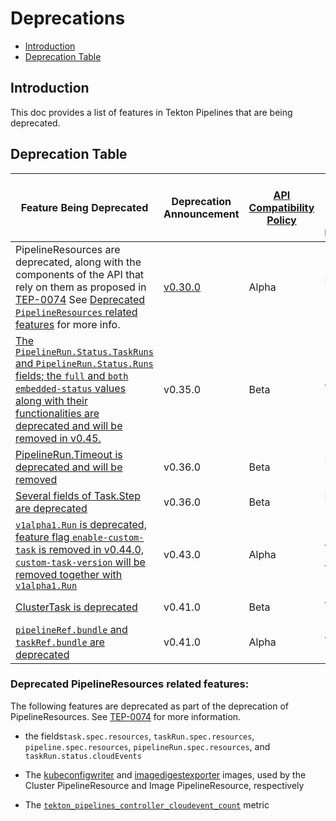 <!--
---
linkTitle: "Deprecations"
weight: 107
---
-->

# Deprecations

- [Introduction](#introduction)
- [Deprecation Table](#deprecation-table)

## Introduction

This doc provides a list of features in Tekton Pipelines that are
being deprecated.

## Deprecation Table

| Feature Being Deprecated                                                                                                                                                                                                     | Deprecation Announcement                                             | [API Compatibility Policy](https://github.com/tektoncd/pipeline/tree/main/api_compatibility_policy.md) | Earliest Date or Release of Removal |
|------------------------------------------------------------------------------------------------------------------------------------------------------------------------------------------------------------------------------|----------------------------------------------------------------------|--------------------------------------------------------------------------------------------------------|-------------------------------------|
| PipelineResources are deprecated, along with the components of the API that rely on them as proposed in [TEP-0074](https://github.com/tektoncd/community/blob/main/teps/0074-deprecate-pipelineresources.md) See [Deprecated `PipelineResources` related features](#deprecated-pipelineresources-related-features) for more info.                                                | [v0.30.0](https://github.com/tektoncd/pipeline/releases/tag/v0.30.0) | Alpha                                                                                                  | Dec 20 2021                         |
| [The `PipelineRun.Status.TaskRuns` and `PipelineRun.Status.Runs` fields; the `full` and `both` `embedded-status` values along with their functionalities are deprecated and will be removed in v0.45.](https://github.com/tektoncd/community/blob/main/teps/0100-embedded-taskruns-and-runs-status-in-pipelineruns.md) | v0.35.0    | Beta                                                                   | Jan 25, 2023                        |
| [PipelineRun.Timeout is deprecated and will be removed](https://github.com/tektoncd/community/blob/main/teps/0046-finallytask-execution-post-timeout.md)                                                                     | v0.36.0                                                              | Beta                                                                                                   | Feb 25, 2023                        |
| [Several fields of Task.Step are deprecated](https://github.com/tektoncd/pipeline/issues/4737)                                                                                                                               | v0.36.0                                                              | Beta                                                                                                   | Feb 25, 2023                        |
| [`v1alpha1.Run` is deprecated, feature flag `enable-custom-task` is removed in v0.44.0, `custom-task-version` will be removed together with `v1alpha1.Run`](https://github.com/tektoncd/community/blob/main/teps/0114-custom-tasks-beta.md) | v0.43.0                                                              | Alpha                                                                                                 | April 10, 2023 or v0.47.0           |
| [ClusterTask is deprecated](https://github.com/tektoncd/pipeline/issues/4476)                                                                                                                                                | v0.41.0                                                              | Beta                                                                                                   | July 13, 2023                       |
| [`pipelineRef.bundle` and `taskRef.bundle` are deprecated](https://github.com/tektoncd/pipeline/issues/5514)                                                                                                                 | v0.41.0                                                              | Alpha                                                                                                  | July 13, 2023                       |

### Deprecated PipelineResources related features:

The following features are deprecated as part of the deprecation of PipelineResources.
See [TEP-0074](https://github.com/tektoncd/community/blob/main/teps/0074-deprecate-pipelineresources.md) for more information.

- the fields`task.spec.resources`, `taskRun.spec.resources`, `pipeline.spec.resources`, `pipelineRun.spec.resources`, and `taskRun.status.cloudEvents`

- The [kubeconfigwriter](https://github.com/tektoncd/pipeline/blob/release-v0.43.x/pkg/apis/pipeline/images.go#L36) and [imagedigestexporter](https://github.com/tektoncd/pipeline/blob/release-v0.43.x/pkg/apis/pipeline/images.go#L46) images, used by the Cluster PipelineResource and Image PipelineResource, respectively

- The [`tekton_pipelines_controller_cloudevent_count`](https://github.com/tektoncd/pipeline/blob/main/docs/metrics.md) metric
